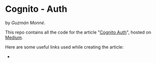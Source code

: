 Cognito - Auth
===

by *Guzmán Monné*.

This repo contains all the code for the article "[Cognito Auth](https://medium.com)", hosted on [Medium](https://www.medium.com).

Here are some useful links used while creating the article:

- 
